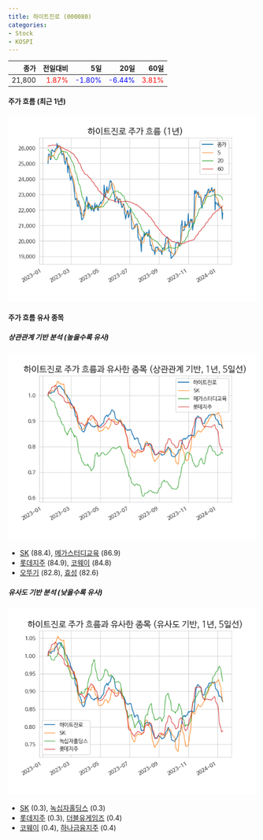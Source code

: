 ```yaml
---
title: 하이트진로 (000080)
categories:
- Stock
- KOSPI
---
```


|종가|전일대비|5일|20일|60일|
|---:|-------:|--:|---:|---:|
|21,800|<span style="color: red">1.87%</span>|<span style="color: blue">-1.80%</span>|<span style="color: blue">-6.44%</span>|<span style="color: red">3.81%</span>|

<!-- more -->


#### 주가 흐름 (최근 1년)
![000080](/assets/images/stock/000080.png)


#### 주가 흐름 유사 종목


##### 상관관계 기반 분석 (높을수록 유사)
![000080](/assets/images/stock/000080_corr.png)
- [SK](/034730/) (88.4), [메가스터디교육](/215200/) (86.9)
- [롯데지주](/004990/) (84.9), [코웨이](/021240/) (84.8)
- [오뚜기](/007310/) (82.8), [효성](/004800/) (82.6)


##### 유사도 기반 분석 (낮을수록 유사)	
![000080](/assets/images/stock/000080_sim.png)
- [SK](/034730/) (0.3), [녹십자홀딩스](/005250/) (0.3)
- [롯데지주](/004990/) (0.3), [더블유게임즈](/192080/) (0.4)
- [코웨이](/021240/) (0.4), [하나금융지주](/086790/) (0.4)